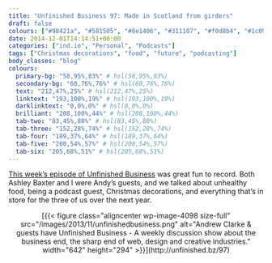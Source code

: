 ```yaml
---
title: "Unfinished Business 97: Made in Scotland from girders"
draft: false
colours: ["#98421a", "#581505", "#8e1406", "#311107", "#f0d8b4", "#1c0903", "#d5c9bf"]
date: 2014-12-01T14:14:51+00:00
categories: ["ind.ie", "Personal", "Podcasts"]
tags: ["Christmas decorations", "food", "future", "podcasting"]
body_classes: "blog"
colours:
  primary-bg: "58,95%,83%" # hsl(58,95%,83%)
  secondary-bg: "60,76%,76%" # hsl(60,76%,76%)
  text: "212,47%,25%" # hsl(212,47%,25%)
  linktext: "193,100%,19%" # hsl(193,100%,19%)
  darklinktext: "0,0%,0%" # hsl(0,0%,0%)
  brilliant: "208,100%,44%" # hsl(208,100%,44%)
  tab-two: "83,45%,80%" # hsl(83,45%,80%)
  tab-three: "152,28%,74%" # hsl(152,28%,74%)
  tab-four: "189,37%,64%" # hsl(189,37%,64%)
  tab-five: "200,54%,57%" # hsl(200,54%,57%)
  tab-six: "205,68%,51%" # hsl(205,68%,51%)
---
```


[This week’s episode of Unfinished Business](http://unfinished.bz/97) was great fun to record. Both Ashley Baxter and I were Andy’s guests, and we talked about unhealthy food, being a podcast guest, Christmas decorations, and everything that’s in store for the three of us over the next year.

<p style="text-align: center;">[{{< figure class="aligncenter wp-image-4098 size-full" src="/images/2013/11/unfinishedbusiness.png" alt="Andrew Clarke &amp; guests have Unfinished Business - A weekly discussion show about the business end, the sharp end of web, design and creative industries." width="642" height="294" >}}](http://unfinished.bz/97)</p>
